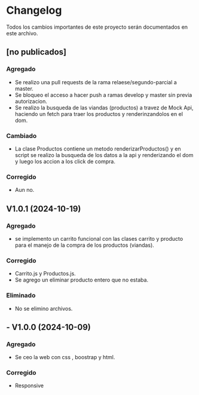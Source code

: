# Changelog

Todos los cambios importantes de este proyecto serán documentados en este archivo.

## [no publicados]
### Agregado
- Se realizo una pull requests de la rama relaese/segundo-parcial a master.
- Se bloqueo el acceso a hacer push a ramas develop y master sin previa autorizacion.
- Se realizo la busqueda de las viandas (productos) a travez de Mock Api, haciendo un fetch para traer los productos y renderinzandolos en el dom.

### Cambiado
- La clase Productos contiene un metodo renderizarProductos() y en  script se realizo la busqueda de los datos a la api y renderizando el dom y luego los accion a los click de compra.

### Corregido
- Aun no.

## V1.0.1 (2024-10-19)
### Agregado
- se implemento un carrito funcional con las clases carrito y producto para el manejo de la compra de los productos (viandas).

### Corregido
- Carrito.js y Productos.js.
- Se agrego un eliminar producto entero que no estaba. 

### Eliminado
- No se elimino archivos.

## - V1.0.0 (2024-10-09)
### Agregado
- Se ceo la web con css , boostrap y html.

### Corregido
- Responsive  